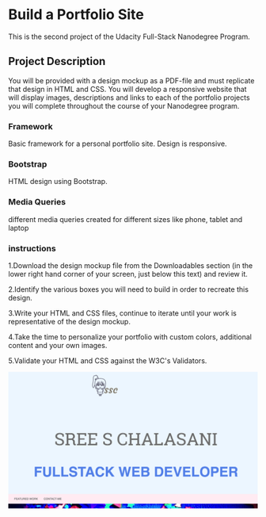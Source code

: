 <h1> Build a Portfolio Site </h1>




This is the second project of the Udacity Full-Stack Nanodegree Program. 


<h2> Project Description</h2>
 
 You will be provided with a design mockup as a PDF-file and must replicate that design in HTML and CSS. You will develop a responsive website that will display images, descriptions and links to each of the portfolio projects you will complete throughout the course of your Nanodegree program.
 
   
   <h3> Framework </h3>


Basic framework for a personal portfolio site. Design is responsive.

 
 <h3> Bootstrap  </h3>
 
 
 HTML design using Bootstrap.
 
 
 <h3> Media Queries </h3>
  
  different media queries created for different sizes like phone, tablet and laptop
  
  
  <h3>instructions </h3>


1.Download the design mockup file from the Downloadables section (in the lower right hand corner of your screen, just below this text) and review it.

2.Identify the various boxes you will need to build in order to recreate this design.

3.Write your HTML and CSS files, continue to iterate until your work is representative of the design mockup.

4.Take the time to personalize your portfolio with custom colors, additional content and your own images.

5.Validate your HTML and CSS against the W3C's Validators.

<div align="center">
    <img src="Snip20180618_6.png" width="1000px"</img> 
</div>


